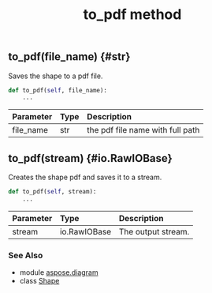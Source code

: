 ﻿---
title: to_pdf method
second_title: Aspose.Diagram for Python via .NET API References
description: 
type: docs
weight: 310
url: /python-net/aspose.diagram/shape/to_pdf/
is_root: false
---

## to_pdf(file_name) {#str}

Saves the shape to a pdf file.



```python
def to_pdf(self, file_name):
    ...
```


| Parameter | Type | Description |
| :- | :- | :- |
| file_name | str | the pdf file name with full path |


## to_pdf(stream) {#io.RawIOBase}

Creates the shape pdf and saves it to a stream.



```python
def to_pdf(self, stream):
    ...
```


| Parameter | Type | Description |
| :- | :- | :- |
| stream | io.RawIOBase | The output stream. |



### See Also
* module [aspose.diagram](../../)
* class [Shape](/diagram/python-net/aspose.diagram/shape)
